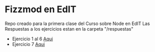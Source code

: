 # Fizzmod en EdIT

Repo creado para la primera clase del Curso sobre Node en EdIT
Las Respuestas a los ejercicios estan en la carpeta "/respuestas"

* Ejercicio 1 al 6 [Aqui](https://github.com/gastonpereyra/fizzmod/blob/master/respuestas/index.js)
* Ejercicio 7 [Aqui](https://github.com/gastonpereyra/fizzmod/blob/master/respuestas/modulo.js)
